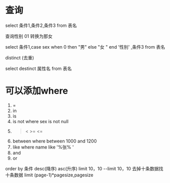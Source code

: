 # 查询

  select 条件1,条件2,条件3   from   表名

  查询性别 01 转换为那女

   select 条件1,case sex  when 0 then   "男" else "女 "  end  '性别' ,条件3   from   表名

   distinct (去重)

   select destinct 属性名   from  表名 


   # 可以添加where  

  


   1. =
   2. in
   3. is
   4. is not   where sex is not null
   5. > < >= <=
   6. between     where between 1000 and  1200 
   7. like   where name like '%张% '
   8. and
   9. or 


order by  条件  desc(降序) asc(升序)  limit 10，10       --limit 10，10 去掉十条数据找十条数据   limit (page-1)*pagesize,pagesize
